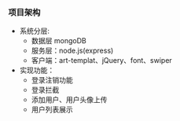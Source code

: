 ### 项目架构 
- 系统分层: 
    - 数据层 mongoDB
    - 服务层：node.js(express)
    - 客户端：art-templat、jQuery、font、swiper
- 实现功能：
    - 登录注销功能
    - 登录拦截
    - 添加用户、用户头像上传
    - 用户列表展示